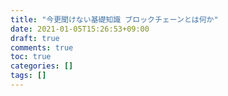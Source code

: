 ```yaml
---
title: "今更聞けない基礎知識 ブロックチェーンとは何か"
date: 2021-01-05T15:26:53+09:00
draft: true
comments: true
toc: true
categories: []
tags: []
---
```


